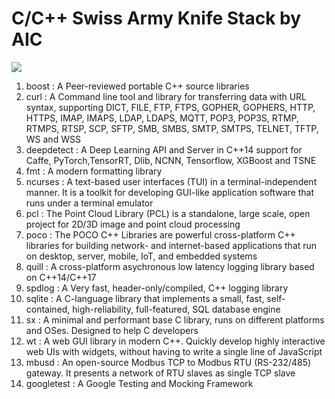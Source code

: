 # C/C++ Swiss Army Knife Stack by AIC

![](https://paper-attachments.dropboxusercontent.com/s_19EC8F4CFE49FE7FA254F42F9842ADBB470A371DAF3124E9CF608FDF9C995FF4_1674927432588_C_C_plusplus+Swiss+Army+Knife+Stack.jpg)

1. boost : A Peer-reviewed portable C++ source libraries
2. curl : A Command line tool and library for transferring data with URL syntax, supporting DICT, FILE, FTP, FTPS, GOPHER, GOPHERS, HTTP, HTTPS, IMAP, IMAPS, LDAP, LDAPS, MQTT, POP3, POP3S, RTMP, RTMPS, RTSP, SCP, SFTP, SMB, SMBS, SMTP, SMTPS, TELNET, TFTP, WS and WSS
3. deepdetect : A Deep Learning API and Server in C++14 support for Caffe, PyTorch,TensorRT, Dlib, NCNN, Tensorflow, XGBoost and TSNE
4. fmt : A modern formatting library
5. ncurses : A text-based user interfaces (TUI) in a terminal-independent manner. It is a toolkit for developing GUI-like application software that runs under a terminal emulator
6. pcl : The Point Cloud Library (PCL) is a standalone, large scale, open project for 2D/3D image and point cloud processing
7. poco : The POCO C++ Libraries are powerful cross-platform C++ libraries for building network- and internet-based applications that run on desktop, server, mobile, IoT, and embedded systems
8. quill : A cross-platform asychronous low latency logging library based on C++14/C++17
9. spdlog : A Very fast, header-only/compiled, C++ logging library
10. sqlite : A C-language library that implements a small, fast, self-contained, high-reliability, full-featured, SQL database engine
11. sx : A minimal and performant base C library, runs on different platforms and OSes. Designed to help C developers
12. wt : A web GUI library in modern C++. Quickly develop highly interactive web UIs with widgets, without having to write a single line of JavaScript
13. mbusd : An open-source Modbus TCP to Modbus RTU (RS-232/485) gateway. It presents a network of RTU slaves as single TCP slave
14. googletest : A Google Testing and Mocking Framework

